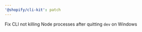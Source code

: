 ```yaml
---
'@shopify/cli-kit': patch
---
```


Fix CLI not killing Node processes after quitting `dev` on Windows
